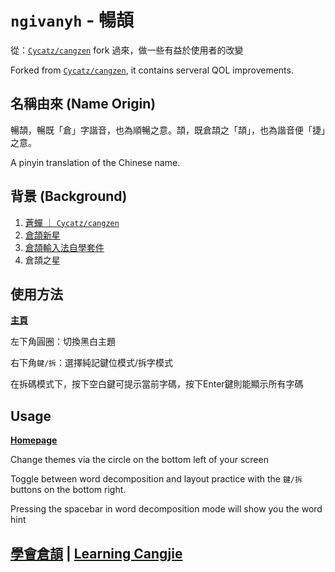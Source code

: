 # `ngivanyh` - 暢頡
從：[`Cycatz/cangzen`](https://github.com/Cycatz/cangzen) fork 過來，做一些有益於使用者的改變

Forked from [`Cycatz/cangzen`](https://github.com/Cycatz/cangzen), it contains serveral QOL improvements.

## 名稱由來 (Name Origin)

暢頡，暢既「倉」字諧音，也為順暢之意。頡，既倉頡之「頡」，也為諧音便「捷」之意。

A pinyin translation of the Chinese name.

## 背景 (Background)

1. [蒼蟬 ｜ `Cycatz/cangzen`](https://github.com/Cycatz/cangzen)
2. [倉頡新星](https://github.com/GHolk/cjns)
3. [倉頡輸入法自學套件](http://www.scj2000.com/cjselfstudyv1/)
4. 倉頡之星

## 使用方法

[**主頁**](https://ngivanyh.github.io/changjie/)

左下角圓圈：切換黑白主題

右下角`鍵/拆`：選擇純記鍵位模式/拆字模式

在拆碼模式下，按下空白鍵可提示當前字碼，按下Enter鍵則能顯示所有字碼

## Usage

[**Homepage**](https://ngivanyh.github.io/changjie/)

Change themes via the circle on the bottom left of your screen

Toggle between word decomposition and layout practice with the `鍵/拆` buttons on the bottom right.

Pressing the spacebar in word decomposition mode will show you the word hint

## [學會倉頡](docs/LEARN-zh.md) | [Learning Cangjie](docs/LEARN-en.md)